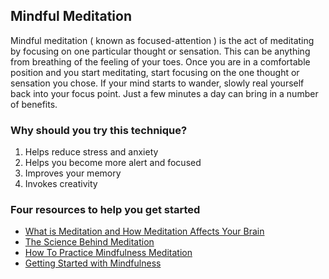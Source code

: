 ﻿## Mindful Meditation

Mindful meditation ( known as focused-attention ) is the act of meditating by focusing on one particular thought or sensation. This can be anything from breathing of the feeling of your toes. Once you are in a comfortable position and you start meditating, start focusing on the one thought or sensation you chose. If your mind starts to wander, slowly real yourself back into your focus point. Just a few minutes a day can bring in a number of benefits. 


### Why should you try this technique?

1. Helps reduce stress and anxiety
2. Helps you become more alert and focused
3. Improves your memory
4. Invokes creativity

### Four resources to help you get started

- [What is Meditation and How Meditation Affects Your Brain](https://buffer.com/resources/how-meditation-affects-your-brain/)
- [The Science Behind Meditation](https://io9.gizmodo.com/how-meditation-changes-your-brain-and-makes-you-feel-b-470030863)
- [How To Practice Mindfulness Meditation](https://www.mindful.org/mindfulness-how-to-do-it/)
- [Getting Started with Mindfulness](https://www.mindful.org/meditation/mindfulness-getting-started/)


